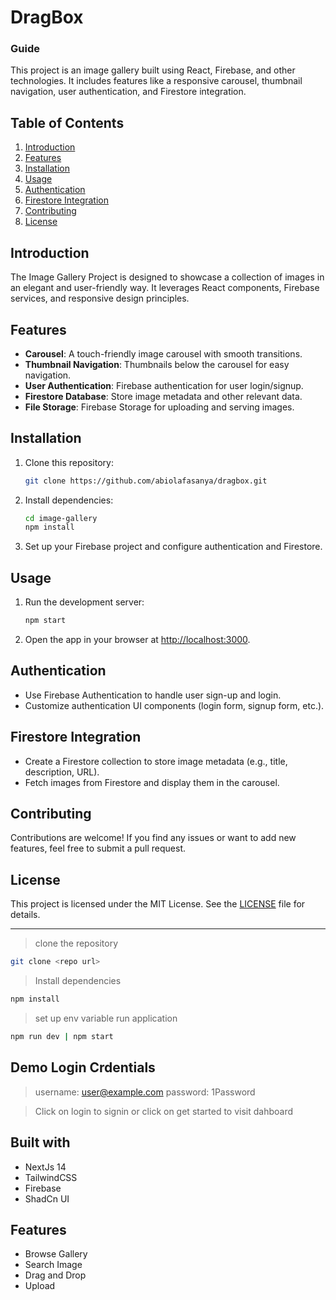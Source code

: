 # DragBox

### Guide

This project is an image gallery built using React, Firebase, and other technologies. It includes features like a responsive carousel, thumbnail navigation, user authentication, and Firestore integration.

## Table of Contents

1. [Introduction](#introduction)
2. [Features](#features)
3. [Installation](#installation)
4. [Usage](#usage)
5. [Authentication](#authentication)
6. [Firestore Integration](#firestore-integration)
7. [Contributing](#contributing)
8. [License](#license)

## Introduction

The Image Gallery Project is designed to showcase a collection of images in an elegant and user-friendly way. It leverages React components, Firebase services, and responsive design principles.

## Features

- **Carousel**: A touch-friendly image carousel with smooth transitions.
- **Thumbnail Navigation**: Thumbnails below the carousel for easy navigation.
- **User Authentication**: Firebase authentication for user login/signup.
- **Firestore Database**: Store image metadata and other relevant data.
- **File Storage**: Firebase Storage for uploading and serving images.

## Installation

1. Clone this repository:

   ```bash
   git clone https://github.com/abiolafasanya/dragbox.git
   ```

2. Install dependencies:

   ```bash
   cd image-gallery
   npm install
   ```

3. Set up your Firebase project and configure authentication and Firestore.

## Usage

1. Run the development server:

   ```bash
   npm start
   ```

2. Open the app in your browser at [http://localhost:3000](http://localhost:3000).

## Authentication

- Use Firebase Authentication to handle user sign-up and login.
- Customize authentication UI components (login form, signup form, etc.).

## Firestore Integration

- Create a Firestore collection to store image metadata (e.g., title, description, URL).
- Fetch images from Firestore and display them in the carousel.

## Contributing

Contributions are welcome! If you find any issues or want to add new features, feel free to submit a pull request.

## License

This project is licensed under the MIT License. See the [LICENSE](LICENSE) file for details.

---
> clone the repository
```bash
git clone <repo url>
```
> Install dependencies
```bash
npm install
```

> set up env variable
> run application
```bash
npm run dev | npm start
```
## Demo Login Crdentials

> username: user@example.com
> password: 1Password

> Click on login to signin or click on get started to visit dahboard

## Built with
+ NextJs 14
+ TailwindCSS
+ Firebase
+ ShadCn UI

## Features
+ Browse Gallery
+ Search Image
+ Drag and Drop
+ Upload